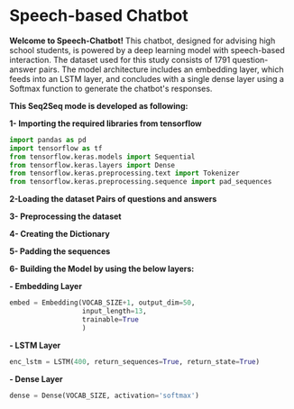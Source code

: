 # Speech-based Chatbot

**Welcome to Speech-Chatbot!** This chatbot, designed for advising high school students, is powered by a deep learning model with speech-based interaction. The dataset used for this study consists of 1791 question-answer pairs. The model architecture includes an embedding layer, which feeds into an LSTM layer, and concludes with a single dense layer using a Softmax function to generate the chatbot's responses.


**This Seq2Seq mode is developed as following:**

**1- Importing the required libraries from tensorflow**

```python
import pandas as pd
import tensorflow as tf
from tensorflow.keras.models import Sequential
from tensorflow.keras.layers import Dense
from tensorflow.keras.preprocessing.text import Tokenizer
from tensorflow.keras.preprocessing.sequence import pad_sequences
```

**2-Loading the dataset Pairs of questions and answers**

**3- Preprocessing the dataset**

**4- Creating the Dictionary**

**5- Padding the sequences**

**6- Building the Model by using the below layers:**

**- Embedding Layer**

```python
embed = Embedding(VOCAB_SIZE+1, output_dim=50, 
                  input_length=13,
                  trainable=True                  
                  )
```
**- LSTM Layer**
```python
enc_lstm = LSTM(400, return_sequences=True, return_state=True)
```
**- Dense Layer**
```python
dense = Dense(VOCAB_SIZE, activation='softmax')
```
